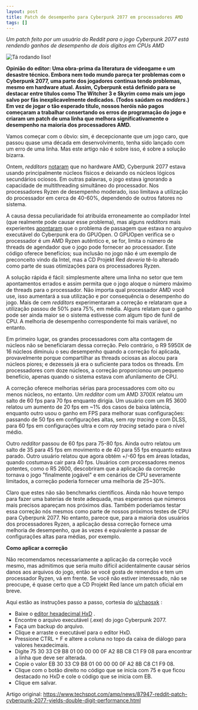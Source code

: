 ```yaml
---
layout: post
title: Patch de desempenho para Cyberpunk 2077 em processadores AMD
tags: []
---
```


*Um patch feito por um usuário do Reddit para o jogo Cyberpunk 2077 está rendendo ganhos de desempenho de dois dígitos em CPUs AMD*

![Tá rodando liso!](https://i.imgur.com/0KnBCKp.jpg)

**Opinião do editor: Uma obra-prima da literatura de videogame e um desastre técnico. Embora nem todo mundo pareça ter problemas com o Cyberpunk 2077, uma parte dos jogadores continua tendo problemas, mesmo em hardware atual. Assim, Cyberpunk está definido para se destacar entre títulos como The Witcher 3 e Skyrim como mais um jogo salvo por fãs inexplicavelmente dedicados. (Todos saúdam os *modders*.) Em vez de jogar o tão esperado título, nossos heróis não pagos começaram a trabalhar consertando os erros de programação do jogo e criaram um patch de uma linha que melhora significativamente o desempenho na maioria dos processadores AMD.** 

Vamos começar com o óbvio: sim, é decepcionante que um jogo caro, que passou quase uma década em desenvolvimento, tenha sido lançado com um erro de uma linha. Mas este artigo não é sobre isso, é sobre a solução bizarra.

Ontem, *redditors* [notaram](https://www.reddit.com/r/Amd/comments/kbp0np/cyberpunk_2077_seems_to_ignore_smt_and_mostly/gfjf1vo/) que no hardware AMD, Cyberpunk 2077 estava usando principalmente núcleos físicos e deixando os núcleos lógicos secundários ociosos. Em outras palavras, o jogo estava ignorando a capacidade de multithreading simultâneo do processador. Nos processadores Ryzen de desempenho moderado, isso limitava a utilização do processador em cerca de 40-60%, dependendo de outros fatores no sistema.

A causa dessa peculiaridade foi atribuída erroneamente ao compilador Intel (que realmente pode causar esse problema), mas alguns *redditors* mais experientes [apontaram](https://www.reddit.com/r/pcgaming/comments/kbsywg/cyberpunk_2077_used_an_intel_c_compiler_which/gfknein/?context=3) que o problema de passagem que estava no arquivo executável do Cyberpunk era do GPUOpen. O GPUOpen verifica se o processador é um AMD Ryzen autêntico e, se for, limita o número de threads de agendador que o jogo pode fornecer ao processador. Este código oferece benefícios; sua inclusão no jogo não é um exemplo de preconceito vindo da Intel, mas a CD Projekt Red *deveria* tê-lo alterado como parte de suas otimizações para os processadores Ryzen.

A solução rápida é fácil: simplesmente altere uma linha no setor que tem apontamentos errados e assim permita que o jogo aloque o número máximo de threads para o processador. Não importa qual processador AMD você use, isso aumentará a sua utilização e por consequência o desempenho do jogo. Mais de cem *redditors* experimentaram a correção e relataram que a utilização passou de 50% para 75%, em média. Alguns relatam que o ganho pode ser ainda maior se o sistema estivesse com algum tipo de funil de CPU. A melhoria de desempenho correspondente foi mais variável, no entanto.

Em primeiro lugar, os grandes processadores com alta contagem de núcleos não se beneficiaram dessa correção. Pelo contrário, o R9 5950X de 16 núcleos diminuiu o seu desempenho quando a correção foi aplicada, provavelmente porque compartilhar as threads ociosas as alocou para núcleos piores; e dezesseis já era o suficiente para todos os threads. Em processadores com doze núcleos, a correção proporcionou um pequeno benefício, apenas quando o sistema estava com afunilamento de CPU.

A correção oferece melhorias sérias para processadores com oito ou menos núcleos, no entanto. Um *redditor* com um AMD 3700X relatou um salto de 60 fps para 70 fps enquanto dirigia. Um usuário com um R5 3600 relatou um aumento de 20 fps em ~1% dos casos de baixa latência, enquanto outro usou o ganho em FPS para melhorar suas configurações: passando de 50 fps em configurações altas, sem *ray tracing* e com DLSS, para 60 fps em configurações ultra e com *ray tracing* setado para o nível médio.

Outro *redditor* passou de 60 fps para 75-80 fps. Ainda outro relatou um salto de 35 para 45 fps em movimento e de 40 para 55 fps enquanto estava parado. Outro usuário relatou que agora obtém +/-60 fps em áreas lotadas, quando costumava cair para 40 fps. Usuários com processadores menos potentes, como o R5 2600, descobriram que a aplicação da correção tornava o jogo "finalmente jogável" e em cenários de CPU severamente limitados, a correção poderia fornecer uma melhoria de 25~30%.

Claro que estes não são benchmarks científicos. Ainda não houve tempo para fazer uma baterias de teste adequada, mas esperamos que números mais precisos apareçam nos próximos dias. Também poderíamos testar essa correção nós mesmos como parte de nossos próximos testes de CPU para Cyberpunk 2077. No entanto, parece que, para a maioria dos usuários dos processadores Ryzen, a aplicação dessa correção fornece uma melhoria de desempenho, que às vezes é equivalente a passar de configurações altas para médias, por exemplo.

**Como aplicar a correção**

Não recomendamos necessariamente a aplicação da correção você mesmo, mas admitimos que seria muito difícil acidentalmente causar sérios danos aos arquivos do jogo, então se você gosta de remendos e tem um processador Ryzen, vá em frente. Se você não estiver interessado, não se preocupe, é quase certo que a CD Projekt Red lance um patch oficial em breve.

Aqui estão as instruções passo a passo, cortesia do [u/chaosxk](https://www.reddit.com/r/cyberpunkgame/comments/kbrsta/psa_amd_cpu_you_can_double_your_fps/gfk8af5/?utm_source=reddit&utm_medium=web2x&context=3) :

- Baixe o [editor hexadecimal HxD](https://mh-nexus.de/en/downloads.php?product=HxD20) .
- Encontre o arquivo executável (.exe) do jogo Cyberpunk 2077.
- Faça um backup do arquivo.
- Clique e arraste o executável para o editor HxD.
- Pressione CTRL + F e altere a coluna no topo da caixa de diálogo para valores hexadecimais.
- Digite 75 30 33 C9 B8 01 00 00 00 0F A2 8B C8 C1 F9 08 para encontrar a linha que deve ser alterada.
- Copie o valor EB 30 33 C9 B8 01 00 00 00 0F A2 8B C8 C1 F9 08.
- Clique com o botão direito no código que se inicia com 75 e que ficou destacado no HxD e cole o código que se inicia com EB.
- Clique em salvar.

Artigo original: https://www.techspot.com/amp/news/87947-reddit-patch-cyberpunk-2077-yields-double-digit-performance.html
